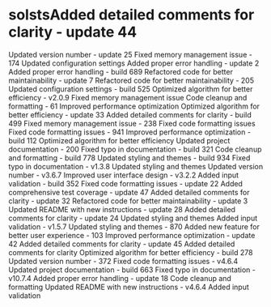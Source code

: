 # solstsAdded detailed comments for clarity - update 44
Updated version number - update 25
Fixed memory management issue - 174
Updated configuration settings
Added proper error handling - update 2
Added proper error handling - build 689
Refactored code for better maintainability - update 7
Refactored code for better maintainability - 205
Updated configuration settings - build 525
Optimized algorithm for better efficiency - v2.0.9
Fixed memory management issue
Code cleanup and formatting - 61
Improved performance optimization
Optimized algorithm for better efficiency - update 33
Added detailed comments for clarity - build 499
Fixed memory management issue - 238
Fixed code formatting issues
Fixed code formatting issues - 941
Improved performance optimization - build 112
Optimized algorithm for better efficiency
Updated project documentation - 200
Fixed typo in documentation - build 321
Code cleanup and formatting - build 778
Updated styling and themes - build 934
Fixed typo in documentation - v1.3.8
Updated styling and themes
Updated version number - v3.6.7
Improved user interface design - v3.2.2
Added input validation - build 352
Fixed code formatting issues - update 22
Added comprehensive test coverage - update 47
Added detailed comments for clarity - update 32
Refactored code for better maintainability - update 3
Updated README with new instructions - update 28
Added detailed comments for clarity - update 24
Updated styling and themes
Added input validation - v1.5.7
Updated styling and themes - 870
Added new feature for better user experience - 103
Improved performance optimization - update 42
Added detailed comments for clarity - update 45
Added detailed comments for clarity
Optimized algorithm for better efficiency - build 278
Updated version number - 372
Fixed code formatting issues - v4.6.4
Updated project documentation - build 663
Fixed typo in documentation - v10.7.4
Added proper error handling - update 18
Code cleanup and formatting
Updated README with new instructions - v4.6.4
Added input validation
